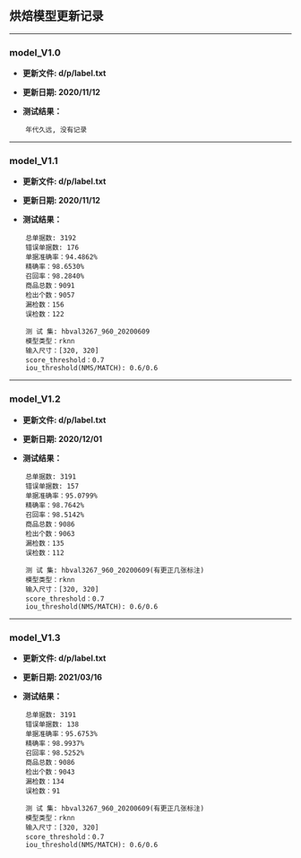 ## 烘焙模型更新记录

****

### model_V1.0

- **更新文件: d/p/label.txt**

- **更新日期: 2020/11/12**

- **测试结果：**

```
    年代久远, 没有记录
```

****

### model_V1.1

- **更新文件: d/p/label.txt**

- **更新日期: 2020/11/12**

- **测试结果：**

```
	总单据数: 3192
	错误单据数: 176
    单据准确率：94.4862%
    精确率：98.6530%
    召回率：98.2840%
    商品总数：9091
    检出个数：9057
    漏检数：156
    误检数：122

    测 试 集: hbval3267_960_20200609
    模型类型：rknn
    输入尺寸：[320, 320]
    score_threshold：0.7
    iou_threshold(NMS/MATCH): 0.6/0.6
```

****

### model_V1.2

- **更新文件: d/p/label.txt**

- **更新日期: 2020/12/01**

- **测试结果：**

```
	总单据数: 3191
	错误单据数: 157
    单据准确率：95.0799%
    精确率：98.7642%
    召回率：98.5142%
    商品总数：9086
    检出个数：9063
    漏检数：135
    误检数：112

    测 试 集: hbval3267_960_20200609(有更正几张标注)
    模型类型：rknn
    输入尺寸：[320, 320]
    score_threshold：0.7
    iou_threshold(NMS/MATCH): 0.6/0.6
```

****

### model_V1.3

- **更新文件: d/p/label.txt**

- **更新日期: 2021/03/16**

- **测试结果：**

```
	总单据数: 3191
	错误单据数: 138
    单据准确率：95.6753%
    精确率：98.9937%
    召回率：98.5252%
    商品总数：9086
    检出个数：9043
    漏检数：134
    误检数：91

    测 试 集: hbval3267_960_20200609(有更正几张标注)
    模型类型：rknn
    输入尺寸：[320, 320]
    score_threshold：0.7
    iou_threshold(NMS/MATCH): 0.6/0.6
```



